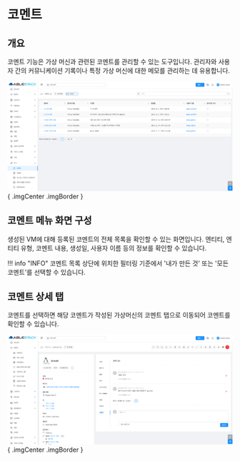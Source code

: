 # 코멘트

## 개요
코멘트 기능은 가상 머신과 관련된 코멘트를 관리할 수 있는 도구입니다. 관리자와 사용자 간의 커뮤니케이션 기록이나 특정 가상 머신에 대한 메모를 관리하는 데 유용합니다.

![코멘트 개요](../../assets/images/admin-guide/mold/tools/comments/mold-admin-guide-tools-comments-1-1.png){ .imgCenter .imgBorder }

## 코멘트 메뉴 화면 구성
생성된 VM에 대해 등록된 코멘트의 전체 목록을 확인할 수 있는 화면입니다.
엔티티, 엔티티 유형, 코멘트 내용, 생성일, 사용자 이름 등의 정보를 확인할 수 있습니다.

!!! info "INFO"
    코멘트 목록 상단에 위치한 필터링 기준에서 '내가 만든 것' 또는 '모든 코멘트'를 선택할 수 있습니다.

## 코멘트 상세 탭
코멘트를 선택하면 해당 코멘트가 작성된 가상머신의 코멘트 탭으로 이동되어 코멘트를 확인할 수 있습니다.

![코멘트 상세 탭](../../assets/images/admin-guide/mold/tools/comments/mold-admin-guide-tools-comments-1-2.png){ .imgCenter .imgBorder }

